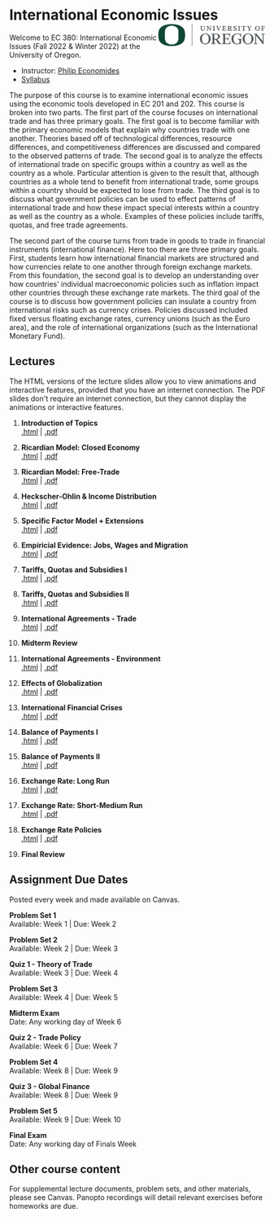 # International Economic Issues <img align="right" height="45" src="UO.png">

Welcome to EC 380: International Economic Issues (Fall 2022 & Winter 2022) at the University of Oregon.

- Instructor: [Philip Economides](https://philip-economides.com/)
- [Syllabus](https://raw.githack.com/peconomi/EC380_International/main/syllabus/EC380_syllabus_int_econ.pdf)

The purpose of this course is to examine international economic issues using the economic tools developed in EC 201 and 202. This course is broken into two parts. The first part of the course focuses on international trade and has three primary goals. The first goal is to become familiar with the primary economic models that explain why countries trade with one another. Theories based off of technological differences, resource differences, and competitiveness differences are discussed and compared to the observed patterns of trade. The second goal is to analyze the effects of international trade on specific groups within a country as well as the country as a whole. Particular attention is given to the result that, although countries as a whole tend to benefit from international trade, some groups within a country should be expected to lose from trade. The third goal is to discuss what government policies can be used to effect patterns of international trade and how these impact special interests within a country as well as the country as a whole. Examples of these policies include tariffs, quotas, and free trade agreements.

The second part of the course turns from trade in goods to trade in financial instruments (international finance). Here too there are three primary goals. First, students learn how international financial markets are structured and how currencies relate to one another through foreign exchange markets. From this foundation, the second goal is to develop an understanding over how countries' individual macroeconomic policies such as inflation impact other countries through these exchange rate markets. The third goal of the course is to discuss how government policies can insulate a country from international risks such as currency crises. Policies discussed included fixed versus floating exchange rates, currency unions (such as the Euro area), and the role of international organizations (such as the International Monetary Fund).

## Lectures

The HTML versions of the lecture slides allow you to view animations and interactive features, provided that you have an internet connection. The PDF slides don't require an internet connection, but they cannot display the animations or interactive features.

1. **Introduction of Topics** <br> [.html](https://raw.githack.com/peconomi/EC380_International/main/lecture/Week%201/01-intro.html) | [.pdf](https://raw.githack.com/peconomi/EC380_International/main/lecture/Week%201/01-intro.pdf)

2. **Ricardian Model: Closed Economy** <br> [.html](https://raw.githack.com/peconomi/EC380_International/main/lecture/Week%201/02-ricardian.html) | [.pdf](https://raw.githack.com/peconomi/EC380_International/main/lecture/Week%201/02-ricardian.pdf)

3. **Ricardian Model: Free-Trade** <br> [.html](https://raw.githack.com/peconomi/EC380_International/main/lecture/Week%202/03-ricardian.html) | [.pdf](https://raw.githack.com/peconomi/EC380_International/main/lecture/Week%202/03-ricardian.pdf)

4. **Heckscher-Ohlin & Income Distribution** <br> [.html](https://raw.githack.com/peconomi/EC380_International/main/lecture/Week%202/04-heck-ohlin.html) | [.pdf](https://raw.githack.com/peconomi/EC380_International/main/lecture/Week%202/04-heck-ohlin.pdf)

5. **Specific Factor Model + Extensions** <br> [.html](https://raw.githack.com/peconomi/EC380_International/main/lecture/Week%203/05-heck-ohlin.html) | [.pdf](https://raw.githack.com/peconomi/EC380_International/main/lecture/Week%203/05-heck-ohlin.pdf)

6. **Empiricial Evidence: Jobs, Wages and Migration** <br> [.html](https://raw.githack.com/peconomi/EC380_International/main/lecture/Week%203/06-empirics-trade.html) | [.pdf](https://raw.githack.com/peconomi/EC380_International/main/lecture/Week%203/06-empirics-trade.pdf) 

7. **Tariffs, Quotas and Subsidies I** <br> [.html](https://raw.githack.com/peconomi/EC380_International/main/lecture/Week%204/07-tariff-quota.html) | [.pdf](https://raw.githack.com/peconomi/EC380_International/main/lecture/Week%204/07-tariff-quota.pdf)

8. **Tariffs, Quotas and Subsidies II** <br> [.html](https://raw.githack.com/peconomi/EC380_International/main/lecture/Week%204/08-tariff-quota.html) | [.pdf](https://raw.githack.com/peconomi/EC380_International/main/lecture/Week%204/08-tariff-quota.pdf)

9. **International Agreements - Trade** <br> [.html](https://raw.githack.com/peconomi/EC380_International/main/lecture/Week%205/09-int-agree.html) | [.pdf](https://raw.githack.com/peconomi/EC380_International/main/lecture/Week%205/09-int-agree.pdf)

10. **Midterm Review**<br>

11. **International Agreements - Environment** <br> [.html](https://raw.githack.com/peconomi/EC380_International/main/lecture/Week%206/11-int-agree.Rmd) | [.pdf](https://raw.githack.com/peconomi/EC380_International/main/lecture/Week%206/11-int-agree.pdf)

12. **Effects of Globalization** <br> [.html](https://raw.githack.com/peconomi/EC380_International/main/lecture/Week%207/12-globalization.html) | [.pdf](https://raw.githack.com/peconomi/EC380_International/main/lecture/Week%207/12-globalization.pdf)

13. **International Financial Crises** <br> [.html](https://raw.githack.com/peconomi/EC380_International/main/lecture/Week%207/13-financial-crisis.html) | [.pdf](https://raw.githack.com/peconomi/EC380_International/main/lecture/Week%207/13-financial-crisis.pdf)

14. **Balance of Payments I** <br> [.html](https://raw.githack.com/peconomi/EC380_International/main/lecture/Week%208/14-BoP-I.html) | [.pdf](https://raw.githack.com/peconomi/EC380_International/main/lecture/Week%208/14-BoP-I.pdf)

15. **Balance of Payments II** <br> [.html](https://raw.githack.com/peconomi/EC380_International/main/lecture/Week%208/15-BoP-II.html) | [.pdf](https://raw.githack.com/peconomi/EC380_International/main/lecture/Week%208/15-BoP-II.pdf)

16. **Exchange Rate: Long Run** <br> [.html](https://raw.githack.com/peconomi/EC380_International/main/lecture/Week%209/16-ExR.html) | [.pdf](https://raw.githack.com/peconomi/EC380_International/main/lecture/Week%209/16-ExR.pdf)

17. **Exchange Rate: Short-Medium Run** <br> [.html](https://raw.githack.com/peconomi/EC380_International/main/lecture/Week%209/17-ExR.html) | [.pdf](https://raw.githack.com/peconomi/EC380_International/main/lecture/Week%209/17-ExR.pdf)

18. **Exchange Rate Policies** <br> [.html](https://raw.githack.com/peconomi/EC380_International/main/lecture/Week%2010/18-ExR.html) | [.pdf](https://raw.githack.com/peconomi/EC380_International/main/lecture/Week%2010/18-ExR.pdf)

19. **Final Review**<br>

## Assignment Due Dates

Posted every week and made available on Canvas. 

**Problem Set 1**<br> 
Available:  Week 1 | Due: Week 2

**Problem Set 2**<br>
Available:  Week 2 | Due: Week 3

**Quiz 1 - Theory of Trade**<br> 
Available:  Week 3 | Due: Week 4

**Problem Set 3**<br>
Available: Week 4 | Due: Week 5

**Midterm Exam**<br>
Date: Any working day of Week 6

**Quiz 2 - Trade Policy**<br> 
Available:  Week 6 | Due: Week 7

**Problem Set 4**<br>
Available: Week 8 | Due: Week 9

**Quiz 3 - Global Finance**<br> 
Available:  Week 8 | Due: Week 9

**Problem Set 5**<br>
Available: Week 9 | Due: Week 10

**Final Exam**<br>
Date: Any working day of Finals Week
 
## Other course content

For supplemental lecture documents, problem sets, and other materials, please see Canvas. Panopto recordings will detail relevant exercises before homeworks are due.


